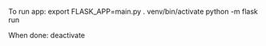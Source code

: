To run app:
export FLASK_APP=main.py
. venv/bin/activate
python -m flask run

When done: 
deactivate
